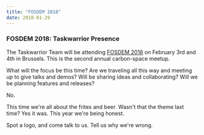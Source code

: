 ```yaml
---
title: "FOSDEM 2018"
date: 2018-01-29
---
```


### FOSDEM 2018: Taskwarrior Presence 

The Taskwarrior Team will be attending [FOSDEM 2018](https://archive.fosdem.org/2018/) on February 3rd and 4th in Brussels.
This is the second annual carbon-space meetup.

What will the focus be this time?
Are we traveling all this way and meeting up to give talks and demos?
Will be sharing ideas and collaborating?
Will we be planning features and releases?

No.

This time we're all about the frites and beer.
Wasn't that the theme last time?
Yes it was.
This year we're being honest.

Spot a logo, and come talk to us.
Tell us why we're wrong.
